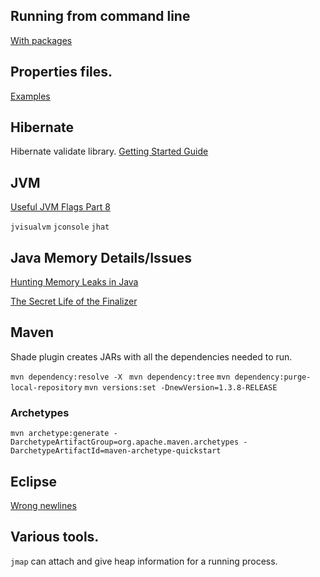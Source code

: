 ## Running from command line
[With packages](https://stackoverflow.com/questions/19433366/running-java-in-package-from-command-line#19433387)

## Properties files.
[Examples](http://www.mkyong.com/java/java-properties-file-examples/)

## Hibernate

Hibernate validate library. [Getting Started Guide](http://hibernate.org/validator/documentation/getting-started/)
## JVM

[Useful JVM Flags Part 8](https://blog.codecentric.de/en/2014/01/useful-jvm-flags-part-8-gc-logging/)

`jvisualvm`
`jconsole`
`jhat`

## Java Memory Details/Issues
[Hunting Memory Leaks in Java](https://www.toptal.com/java/hunting-memory-leaks-in-java)

[The Secret Life of the Finalizer](http://www.fasterj.com/articles/finalizer1.shtml)
## Maven

Shade plugin creates JARs with all the dependencies needed to run.

`mvn dependency:resolve -X `
`mvn dependency:tree`
`mvn dependency:purge-local-repository`
`mvn versions:set -DnewVersion=1.3.8-RELEASE`

### Archetypes
``mvn archetype:generate -DarchetypeArtifactGroup=org.apache.maven.archetypes -DarchetypeArtifactId=maven-archetype-quickstart``

## Eclipse

[Wrong newlines](http://stackoverflow.com/questions/1886185/eclipse-and-windows-newlines#1887619)

## Various tools.

`jmap` can attach and give heap information for a running process.
